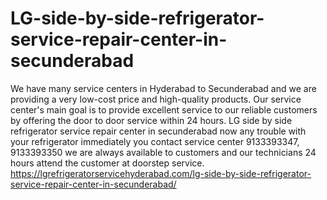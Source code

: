 # LG-side-by-side-refrigerator-service-repair-center-in-secunderabad
 We have many service centers in Hyderabad to Secunderabad and we are providing a very low-cost price and high-quality products. Our service center's main goal is to provide excellent service to our reliable customers by offering the door to door service within 24 hours. LG side by side refrigerator service repair center in secunderabad now any trouble with your refrigerator immediately you contact service center 9133393347, 9133393350 we are always available to customers and our technicians 24 hours attend the customer at doorstep service. https://lgrefrigeratorservicehyderabad.com/lg-side-by-side-refrigerator-service-repair-center-in-secunderabad/  
